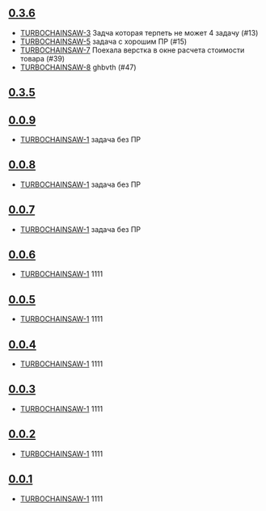 ## [0.3.6](https://rc.re-lizzy.xyz/moranigo/releases/TEST-1)
* [TURBOCHAINSAW-3](https://tracker.yandex.ru/TURBOCHAINSAW-3) Задча которая терпеть не может 4 задачу (#13)
* [TURBOCHAINSAW-5](https://tracker.yandex.ru/TURBOCHAINSAW-5) задача с хорошим ПР (#15)
* [TURBOCHAINSAW-7](https://tracker.yandex.ru/TURBOCHAINSAW-7) Поехала верстка в окне расчета стоимости товара (#39)
* [TURBOCHAINSAW-8](https://tracker.yandex.ru/TURBOCHAINSAW-8) ghbvth (#47)

## [0.3.5](https://rc.re-lizzy.xyz/moranigo/releases/NORMALNYYPROEKT-5)


## [0.0.9](https://rc.re-lizzy.xyz/releases/workspace-moranigo/TEST-33)
* [TURBOCHAINSAW-1](https://tracker.yandex.ru/TURBOCHAINSAW-1) задача без ПР

## [0.0.8](https://rc.re-lizzy.xyz/releases/workspace-moranigo/TEST-31)
* [TURBOCHAINSAW-1](https://tracker.yandex.ru/TURBOCHAINSAW-1) задача без ПР

## [0.0.7](https://rc.re-lizzy.xyz/releases/workspace-moranigo/TEST-30)
* [TURBOCHAINSAW-1](https://tracker.yandex.ru/TURBOCHAINSAW-1) задача без ПР

## [0.0.6](https://rc.re-lizzy.xyz/releases/workspace-moranigo/TEST-21)
* [TURBOCHAINSAW-1](https://tracker.yandex.ru/TURBOCHAINSAW-1) 1111

## [0.0.5](https://rc.re-lizzy.xyz/releases/workspace-moranigo/TEST-19)
* [TURBOCHAINSAW-1](https://tracker.yandex.ru/TURBOCHAINSAW-1) 1111

## [0.0.4](https://rc.re-lizzy.xyz/releases/workspace-moranigo/TEST-18)
* [TURBOCHAINSAW-1](https://tracker.yandex.ru/TURBOCHAINSAW-1) 1111

## [0.0.3](https://rc.re-lizzy.xyz/releases/workspace-moranigo/TEST-17)
* [TURBOCHAINSAW-1](https://tracker.yandex.ru/TURBOCHAINSAW-1) 1111

## [0.0.2](https://rc.re-lizzy.xyz/releases/workspace-moranigo/TEST-16)
* [TURBOCHAINSAW-1](https://tracker.yandex.ru/TURBOCHAINSAW-1) 1111

## [0.0.1](https://rc.re-lizzy.xyz/releases/workspace-moranigo/TEST-14)
* [TURBOCHAINSAW-1](https://tracker.yandex.ru/TURBOCHAINSAW-1) 1111